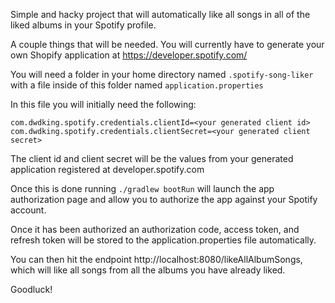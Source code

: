 Simple and hacky project that will automatically like all songs in all of the liked albums in your Spotify profile.

A couple things that will be needed. You will currently have to generate your own Shopify application at https://developer.spotify.com/

You will need a folder in your home directory named `.spotify-song-liker` with a file inside of this folder named `application.properties`

In this file you will initially need the following:

`com.dwdking.spotify.credentials.clientId=<your generated client id>`
`com.dwdking.spotify.credentials.clientSecret=<your generated client secret>`

The client id and client secret will be the values from your generated application registered at developer.spotify.com

Once this is done running `./gradlew bootRun` will launch the app authorization page and allow you to authorize the app against your Spotify account.

Once it has been authorized an authorization code, access token, and refresh token will be stored to the application.properties file automatically.

You can then hit the endpoint http://localhost:8080/likeAllAlbumSongs, which will like all songs from all the albums you have already liked.

Goodluck!
